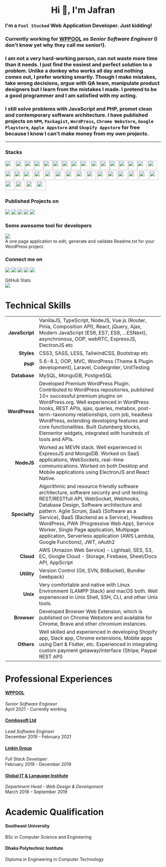 <h1 align="center">Hi 🖖, I'm Jafran</h1>

### I'm a `Fool Stucked` Web Application Developer. Just kidding! 
### Currently working for [WPPOOL](https://www.wppool.dev) as *Senior Software Engineer* (I don't know yet why they call me senior!).

### I am not a very hard-working person, can not waste more time than it needs. I just find the easiest and perfect solution to a problem. Unlike a donkey who works all day and nothing comes out, I prefer working smartly. Though I make mistakes, take wrong decisions, argue with QA team, manipulate product designers but I learn from the mistakes I made. I pretend to be a good programmer and I am satisfied with my acting. 
 
### I still solve problems with JavaScript and PHP, promot clean and contemporary software architecture. I have published projects on `NPM`, `Packagist`, `WordPress`, `Chrome Webstore`, `Google Playstore`, `Apple Appstore` and `Shopify Appstore` for free because I know I can't make money from my own projects. 
___  

### Stacks
<img src="https://cdn.simpleicons.org/javascript" width=30/> <img src="https://cdn.simpleicons.org/typescript" width=30/><img src="https://cdn.simpleicons.org/php" width=30/><img src="https://cdn.simpleicons.org/json" width=30/><img src="https://cdn.simpleicons.org/wordpress" width=30/><img src="https://cdn.simpleicons.org/laravel" width=30/><img src="https://cdn.simpleicons.org/codeigniter" width=30/><img src="https://cdn.simpleicons.org/node.js" width=30/><img src="https://cdn.simpleicons.org/mongodb" width=30/> <img src="https://cdn.simpleicons.org/vue.js" width=30/><img src="https://cdn.simpleicons.org/react" width=30/><img src="https://cdn.simpleicons.org/electron" width=30/><img src="https://cdn.simpleicons.org/alpine.js" width=30/><img src="https://cdn.simpleicons.org/html5" width=30/><img src="https://cdn.simpleicons.org/css3" width=30/> <img src="https://cdn.simpleicons.org/tailwindcss" width=30/><img src="https://cdn.simpleicons.org/bootstrap" width=30/><img src="https://cdn.simpleicons.org/svg" width=30/><img src="https://cdn.simpleicons.org/npm" width=30/> <img src="https://cdn.simpleicons.org/linux" width=30/> <img src="https://cdn.simpleicons.org/ubuntu" width=30/> <img src="https://cdn.simpleicons.org/shell" width=30/> <img src="https://raw.githubusercontent.com/simple-icons/simple-icons/mastericons/amazonaws.svg" width=30/>  <img src="https://cdn.simpleicons.org/awsamplify" width=30/>  <img src="https://cdn.simpleicons.org/amazonec2" width=30/> <img src="https://cdn.simpleicons.org/awslambda" width=30/> <img src="https://cdn.simpleicons.org/axios" width=30/> <img src="https://cdn.simpleicons.org/googlecloud" width=30/> <img src="https://cdn.simpleicons.org/googlechrome" width=30/> <img src="https://cdn.simpleicons.org/fastapi" width=30/> <img src="https://cdn.simpleicons.org/stripe" width=30/> <img src="https://cdn.simpleicons.org/apache" width=30/> <img src="https://cdn.simpleicons.org/nginx" width=30/> <img src="https://cdn.simpleicons.org/cpanel" width=30/> <img src="https://cdn.simpleicons.org/alpinelinux" width=30/> 
 

### Published Projects on 
[![](https://img.shields.io/badge/GitHub-70+-c9510c?&style=for-the-badge&logo=github)](https://github.com/imjafran) 
[![](https://img.shields.io/badge/WordPress-10+-21759b?&style=for-the-badge&logo=wordpress)](https://profiles.wordpress.org/iamjafran/ )
[![](https://img.shields.io/badge/NPM-10+-c00?&style=for-the-badge&logo=NPM)](https://www.npmjs.com/~iamjafran)
[![](https://img.shields.io/badge/Packagist-1-indianred?&style=for-the-badge&logo=packagist)](https://packagist.org/users/iamjafran)
[![](https://img.shields.io/badge/Chrome%20webstore-1-1a73e8?&style=for-the-badge&logo=google-chrome)](https://chrome.google.com/webstore/detail/is-wp-detects-wordpress-t/enohbojoeceihccbalgijnfbhbinfllf)


### Some awesome tool for developers
[![](https://img.shields.io/badge/Readme%20Fy--666?&style=for-the-badge&logo=vue.js)](https://readme.appdets.com) <br> A one page application to edit, generate and validate Readme.txt for your WordPress project.

### Connect me on 

[![](https://img.shields.io/badge/LinkedIn-green?logo=linkedin&style=social)](https://www.linkedin.com/in/iamjafran)
[![](https://img.shields.io/badge/StackOverflow-green?logo=StackOverflow&style=social)](https://stackoverflow.com/users/11303820/jafran-hasan)
[![](https://img.shields.io/badge/HackerRank-295?&style=social&logo=hackerrank&logoColor=darkgreen)](https://www.hackerrank.com/jafran)
[![](https://img.shields.io/badge/Facebook-green?logo=facebook&style=social)](https://fb.com/iamjafran)
[![](https://img.shields.io/badge/LinkedIn-green?logo=linkedin&style=social)](https://www.linkedin.com/in/iamjafran)


GitHub Stats <br>
![](https://github-readme-stats.vercel.app/api?username=imjafran&show_icons=true&theme=tokyonight&hide_border=true)

# Technical Skills

|  |  |
|----------:|-------------|
| **JavaScript** | VanillaJS, TypeScript, NodeJS, Vue.js (Router, Pinia, Composition API), React, jQuery, Ajax, Modern JavaScript (ES6, ES7, ES8, ...ESNext), asynchronous, OOP, webRTC, ExpressJS, ElectronJS etc |
| **Styles** | CSS3, SASS, LESS, TailwindCSS, Bootstrap etc |
| **PHP** | 5.6-8.1, OOP, MVC, WordPress (Theme & Plugin development), Laravel, Codeigniter, UnitTesting |
| **Database** | MySQL, MongoDB, PostgreSQL |
| **WordPress** | Developed Premium WordPress Plugin. Contributed to WordPress repositories, published 10+ successful premium plugins on WordPress.org. Well experienced in WordPress hooks, REST APIs, ajax, queries, metabox, post-term-taxonomy relationships, corn job, headless WordPress, extending developing features and core functionalities. Built Gutenberg blocks, Elementor widgets, integrated with hundreds of tools and APIs. |
| **NodeJS** | Worked as MEVN stack. Well experienced in ExpressJS and MongoDB. Worked on SaaS applications, WebSockets, real-time communications. Worked on both Desktop and Mobile applications using ElectronJS and React Native.|
| **Specialty** | Algorithmic and resource friendly software architecture, software security and unit testing. REST/RESTfull API, WebSocket, Webhooks, Database Design, Software architecture and pattern. Agile Scrum, SaaS (Software as a Service), BaaS (Backend as a Service), Headless WordPress, PWA (Progressive Web App), Service Worker, Single Page application, Multipage application, Serverless application (AWS Lambda, Google Functions), JWT, oAuth2 |
| **Cloud** | AWS (Amazon Web Service) - Lightsail, SES, S3, EC, Google Cloud - Storage, Firebase, Sheet/Docs API, AppScript |
| **Utility** | Version Control (Git, SVN, BitBucket), Bundler (webpack)|
| **Unix** | Very comfortable and native with Linux Environment (LAMPP Stack) and macOS both. Well experienced in Unix Shell, SSH, CLI, and other Unix tools. |
| **Browser** | Developed Browser Web Extension, which is published on Chrome Webstore and available for Chrome, Brave and other chromium instances. |
| **Others** | Well skilled and experienced in developing Shopify app, Slack app, Chrome extensions, Mobile apps using Dart & Flutter, etc. Experienced in integrating custom payment getaway/interface (Stripe, Paypal REST API) |

# Professional Experiences
#### [WPPOOL](https://wppool.dev)
*Senior Software Engineer* <br>
April 2021 - Currently working
 
#### [Combosoft Ltd](https://combosoft.co.uk)
*Lead Software Engineer* <br>
December 2019 - February 2021

#### [Linkin Group](#)
*Full Stack Developer* <br>
February 2019 - December 2019

#### [Global IT & Language Institute](https://global.edu.bd/)
*Department Head - Web Design & Development* <br>
March 2018 – September 2019
 

# Academic Qualification

#### Southeast University
BSc in Computer Science and Engineering
 
#### Dhaka Polytechnic Institute
Diploma in Engineering in Computer Technology

